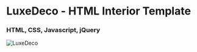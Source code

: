 <h1>LuxeDeco - HTML Interior Template</h1>
<h3>HTML, CSS, Javascript, jQuery</h3>

![LuxeDeco](https://github.com/skupta12/LuxeDeco/assets/89469062/0c78de20-6282-419d-b86f-3e93203a6a52)
